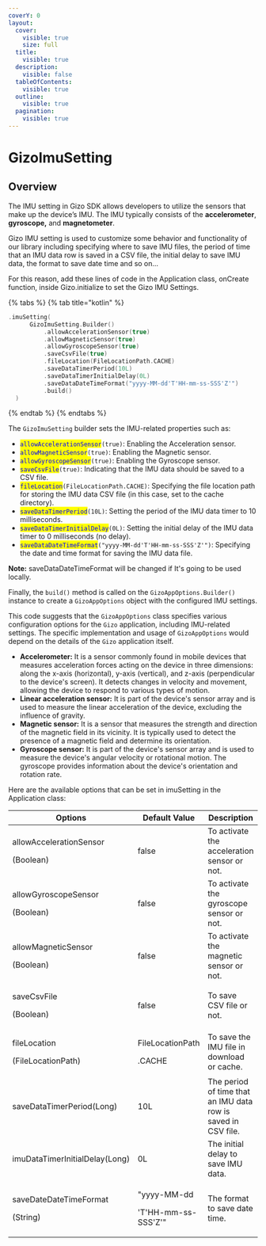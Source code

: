 ```yaml
---
coverY: 0
layout:
  cover:
    visible: true
    size: full
  title:
    visible: true
  description:
    visible: false
  tableOfContents:
    visible: true
  outline:
    visible: true
  pagination:
    visible: true
---
```


# GizoImuSetting

## Overview

The IMU setting in Gizo SDK allows developers to utilize the sensors that make up the device’s IMU. The IMU typically consists of the **accelerometer**, **gyroscope,** and **magnetometer**.

Gizo IMU setting is used to customize some behavior and functionality of our library including specifying where to save IMU files, the period of time that an IMU data row is saved in a CSV file, the initial delay to save IMU data, the format to save date time and so on...

For this reason, add these lines of code in the Application class, onCreate function, inside Gizo.initialize to set the Gizo IMU Settings.



{% tabs %}
{% tab title="kotlin" %}
```kotlin
.imuSetting(
      GizoImuSetting.Builder()
          .allowAccelerationSensor(true)
          .allowMagneticSensor(true)
          .allowGyroscopeSensor(true)
          .saveCsvFile(true)
          .fileLocation(FileLocationPath.CACHE)
          .saveDataTimerPeriod(10L)
          .saveDataTimerInitialDelay(0L)
          .saveDataDateTimeFormat("yyyy-MM-dd'T'HH-mm-ss-SSS'Z'")
          .build()
  )
```
{% endtab %}
{% endtabs %}

The `GizoImuSetting` builder sets the IMU-related properties such as:

* <mark style="color:blue;">`allowAccelerationSensor`</mark>`(true)`: Enabling the Acceleration sensor.
* <mark style="color:blue;">`allowMagneticSensor`</mark>`(true)`: Enabling the Magnetic sensor.
* <mark style="color:blue;">`allowGyroscopeSensor`</mark>`(true)`: Enabling the Gyroscope sensor.
* <mark style="color:blue;">`saveCsvFile`</mark>`(true)`: Indicating that the IMU data should be saved to a CSV file.
* <mark style="color:blue;">`fileLocation`</mark>`(FileLocationPath.CACHE)`: Specifying the file location path for storing the IMU data CSV file (in this case, set to the cache directory).
* <mark style="color:blue;">`saveDataTimerPeriod`</mark>`(10L)`: Setting the period of the IMU data timer to 10 milliseconds.
* <mark style="color:blue;">`saveDataTimerInitialDelay`</mark>`(0L)`: Setting the initial delay of the IMU data timer to 0 milliseconds (no delay).
* <mark style="color:blue;">`saveDataDateTimeFormat`</mark>`("yyyy-MM-dd'T'HH-mm-ss-SSS'Z'")`: Specifying the date and time format for saving the IMU data file.

**Note:** saveDataDateTimeFormat will be changed if It's going to be used locally.&#x20;



Finally, the `build()` method is called on the `GizoAppOptions.Builder()` instance to create a `GizoAppOptions` object with the configured IMU settings.

This code suggests that the `GizoAppOptions` class specifies various configuration options for the `Gizo` application, including IMU-related settings. The specific implementation and usage of `GizoAppOptions` would depend on the details of the `Gizo` application itself.



* &#x20;**Accelerometer:** It is a sensor commonly found in mobile devices that measures acceleration forces acting on the device in three dimensions: along the x-axis (horizontal), y-axis (vertical), and z-axis (perpendicular to the device's screen). It detects changes in velocity and movement, allowing the device to respond to various types of motion.
* **Linear acceleration sensor:** It is part of the device's sensor array and is used to measure the linear acceleration of the device, excluding the influence of gravity.
* **Magnetic sensor:** It is a sensor that measures the strength and direction of the magnetic field in its vicinity. It is typically used to detect the presence of a magnetic field and determine its orientation.
* **Gyroscope sensor:** It is part of the device's sensor array and is used to measure the device's angular velocity or rotational motion. The gyroscope provides information about the device's orientation and rotation rate.



Here are the available options that can be set in imuSetting in the Application class:

<table><thead><tr><th width="286.3333333333333">Options</th><th width="198">Default Value</th><th>Description</th></tr></thead><tbody><tr><td><p>allowAccelerationSensor</p><p>(Boolean)</p></td><td>false</td><td>To activate the acceleration sensor or not.</td></tr><tr><td><p>allowGyroscopeSensor</p><p>(Boolean)</p></td><td>false</td><td>To activate the gyroscope sensor or not.</td></tr><tr><td><p>allowMagneticSensor</p><p>(Boolean)</p></td><td>false</td><td>To activate the magnetic sensor or not.</td></tr><tr><td><p>saveCsvFile</p><p>(Boolean)</p></td><td>false</td><td>To save CSV file or not.</td></tr><tr><td><p>fileLocation</p><p>(FileLocationPath)</p></td><td><p>FileLocationPath</p><p>.CACHE</p></td><td>To save the IMU file in download or cache.</td></tr><tr><td>saveDataTimerPeriod(Long)</td><td>10L</td><td>The period of time that an IMU data row is saved in CSV file.</td></tr><tr><td>imuDataTimerInitialDelay(Long)</td><td>0L</td><td>The initial delay to save IMU data.</td></tr><tr><td><p>saveDateDateTimeFormat</p><p>(String)</p></td><td><p>"yyyy-MM-dd</p><p>'T'HH-mm-ss-SSS'Z'"</p></td><td>The format to save date time.</td></tr></tbody></table>







